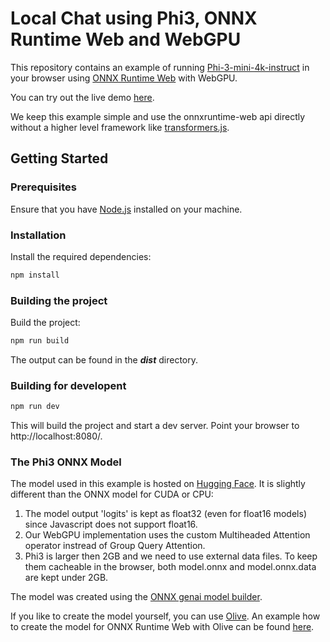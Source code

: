 # Local Chat using Phi3, ONNX Runtime Web and WebGPU

This repository contains an example of running [Phi-3-mini-4k-instruct](https://huggingface.co/microsoft/Phi-3-mini-4k-instruct) in your browser using [ONNX Runtime Web](https://github.com/microsoft/onnxruntime) with WebGPU.

You can try out the live demo [here](https://guschmue.github.io/ort-webgpu/chat/index.html).

We keep this example simple and use the onnxruntime-web api directly without a 
higher level framework like [transformers.js](https://github.com/xenova/transformers.js).

## Getting Started

### Prerequisites

Ensure that you have [Node.js](https://nodejs.org/) installed on your machine.

### Installation

Install the required dependencies:

```sh
npm install
```

### Building the project

Build the project:

```sh
npm run build
```

The output can be found in the ***dist*** directory.

### Building for developent

```sh
npm run dev
```

This will build the project and start a dev server.
Point your browser to http://localhost:8080/.

### The Phi3 ONNX Model

The model used in this example is hosted on [Hugging Face](https://huggingface.co/microsoft/Phi-3-mini-4k-instruct-onnx-web). It is slightly different than the ONNX model for CUDA or CPU:
1. The model output 'logits' is kept as float32 (even for float16 models) since Javascript does not support float16.
2. Our WebGPU implementation uses the custom Multiheaded Attention operator instread of Group Query Attention.
3. Phi3 is larger then 2GB and we need to use external data files. To keep them cacheable in the browser,
 both model.onnx and model.onnx.data are kept under 2GB.

The model was created using the [ONNX genai model builder](https://github.com/microsoft/onnxruntime-genai/tree/main/src/python/py/models).

If you like to create the model yourself, you can use [Olive](https://github.com/microsoft/Olive/).
An example how to create the model for ONNX Runtime Web with Olive can be found [here](https://github.com/microsoft/Olive/tree/main/examples/phi3).
